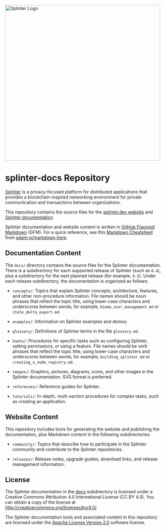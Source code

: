 <img alt="Splinter Logo"
     src="logos/svg/splinter_logos_fulllogo_gradientblack.svg"
     width="500">

# splinter-docs Repository

[Splinter](https://github.com/splintercommunity/splinter) is a privacy-focused platform
for distributed applications that provides a blockchain-inspired networking
environment for private communication and transactions between organizations.

This repository contains the source files for the
[splinter.dev website](https://www.splinter.dev/) and
[Splinter documentation](https://www.splinter.dev/docs/).

Splinter documentation and website content is written in
[GitHub Flavored Markdown](https://github.github.com/gfm/) (GFM).
For a quick reference, see this [Markdown
Cheatsheet](https://github.com/adam-p/markdown-here/wiki/Markdown-Cheatsheet)
from [adam-p/markdown-here](https://github.com/adam-p/markdown-here).

## Documentation Content

The `docs/` directory contains the source files for the Splinter documentation.
There is a subdirectory for each supported release of Splinter (such as `0.4`),
plus a subdirectory for the next planned release (for example, `0.5`). Under
each release subdirectory, the documentation is organized as follows:

  * `concepts/`: Topics that explain Splinter concepts, architecture, features,
    and other non-procedure information. File names should be noun phrases that
    reflect the topic title, using lower-case characters and underscores between
    words; for example, `biome_user_management.md` or `state_delta_export.md`.

  * `examples/`: Information on Splinter examples and demos.

  * `glossary/`: Definitions of Splinter terms in the file `glossary.md`.

  * `howto/`: Procedures for specific tasks such as configuring Splinter,
    setting permissions, or using a feature. File names should be verb phrases
    that reflect the topic title, using lower-case characters and underscores
    between words; for example, `building_splinter.md`
    or `creating_a_node_registry.md`.

  * `images/`: Graphics, pictures, diagrams, icons, and other images in the
    Splinter documentation. SVG format is preferred.

  * `references/`: Reference guides for Splinter.

  * `tutorials/`: In-depth, multi-section procedures for complex tasks,
    such as creating an application.

## Website Content

This repository includes tools for generating the website and publishing the
documentation, plus Markdown content in the following subdirectories:

* `community/`: Topics that describe how to participate in the Splinter
  community and contribute to the Splinter repositories.

* `releases/`: Release notes, upgrade guides, download links, and release
  management information.

## License

The Splinter documentation in the [docs](docs) subdirectory is licensed
under a Creative Commons Attribution 4.0 International License (CC BY 4.0).
You can obtain a copy of the license at
<http://creativecommons.org/licenses/by/4.0/>.

The Splinter documentation tools and associated content in this repository are
licensed under the [Apache License Version 2.0](LICENSE) software license.


